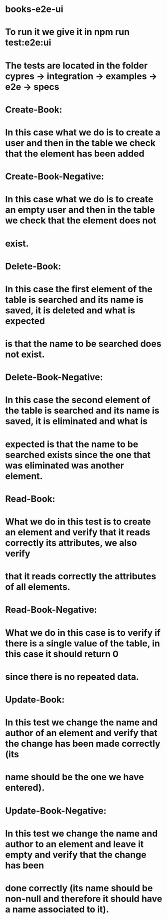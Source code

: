 # books-e2e-ui
# To run it we give it in npm run test:e2e:ui
# The tests are located in the folder cypres -> integration -> examples -> e2e -> specs
#
# Create-Book:
# In this case what we do is to create a user and then in the table we check that the element has been added 
#
# Create-Book-Negative:
# In this case what we do is to create an empty user and then in the table we check that the element does not 
# exist. 
#
# Delete-Book:
# In this case the first element of the table is searched and its name is saved, it is deleted and what is expected 
# is that the name to be searched does not exist.
#
# Delete-Book-Negative:
# In this case the second element of the table is searched and its name is saved, it is eliminated and what is 
# expected is that the name to be searched exists since the one that was eliminated was another element.
#
# Read-Book:
# What we do in this test is to create an element and verify that it reads correctly its attributes, we also verify 
# that it reads correctly the attributes of all elements.
#
# Read-Book-Negative:
# What we do in this case is to verify if there is a single value of the table, in this case it should return 0 
# since there is no repeated data.
#
# Update-Book:
# In this test we change the name and author of an element and verify that the change has been made correctly (its 
# name should be the one we have entered).
#
# Update-Book-Negative:
# In this test we change the name and author to an element and leave it empty and verify that the change has been 
# done correctly (its name should be non-null and therefore it should have a name associated to it).
#